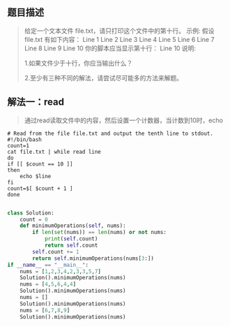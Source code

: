 

## 题目描述


> 给定一个文本文件 file.txt，请只打印这个文件中的第十行。
> 示例:
> 假设 file.txt 有如下内容：
> Line 1
> Line 2
> Line 3
> Line 4
> Line 5
> Line 6
> Line 7
> Line 8
> Line 9
> Line 10
> 你的脚本应当显示第十行：
> Line 10
> 说明:
>
> 1.如果文件少于十行，你应当输出什么？
>
> 2.至少有三种不同的解法，请尝试尽可能多的方法来解题。

## 解法一：read

> 通过read读取文件中的内容，然后设置一个计数器，当计数到10时，echo

```python3
# Read from the file file.txt and output the tenth line to stdout.
#!/bin/bash
count=1
cat file.txt | while read line
do
if [[ $count == 10 ]]
then
    echo $line
fi
count=$[ $count + 1 ]
done
```

```

```

```python
class Solution:
    count = 0
    def minimumOperations(self, nums):
        if len(set(nums)) == len(nums) or not nums:
            print(self.count)
            return self.count
        self.count += 1
        return self.minimumOperations(nums[3:])
if __name__ == "__main__":
    nums = [1,2,3,4,2,3,3,5,7]
    Solution().minimumOperations(nums)
    nums = [4,5,6,4,4]
    Solution().minimumOperations(nums)
    nums = []
    Solution().minimumOperations(nums)
    nums = [6,7,8,9]
    Solution().minimumOperations(nums)
```